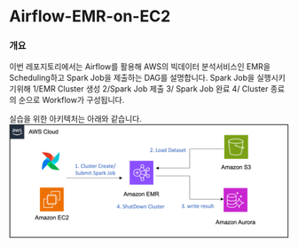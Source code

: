 # Airflow-EMR-on-EC2

### 개요
이번 레포지토리에서는 Airflow를 활용해 AWS의 빅데이터 분석서비스인 EMR을 Scheduling하고 Spark Job을 제출하는 DAG를 설명합니다. Spark Job을 실행시키기위해 1/EMR Cluster 생성 2/Spark Job 제출 3/ Spark Job 완료 4/ Cluster 종료의 순으로 Workflow가 구성됩니다.

실습을 위한 아키텍처는 아래와 같습니다.
![Alt text](/architecture_aws.png)
